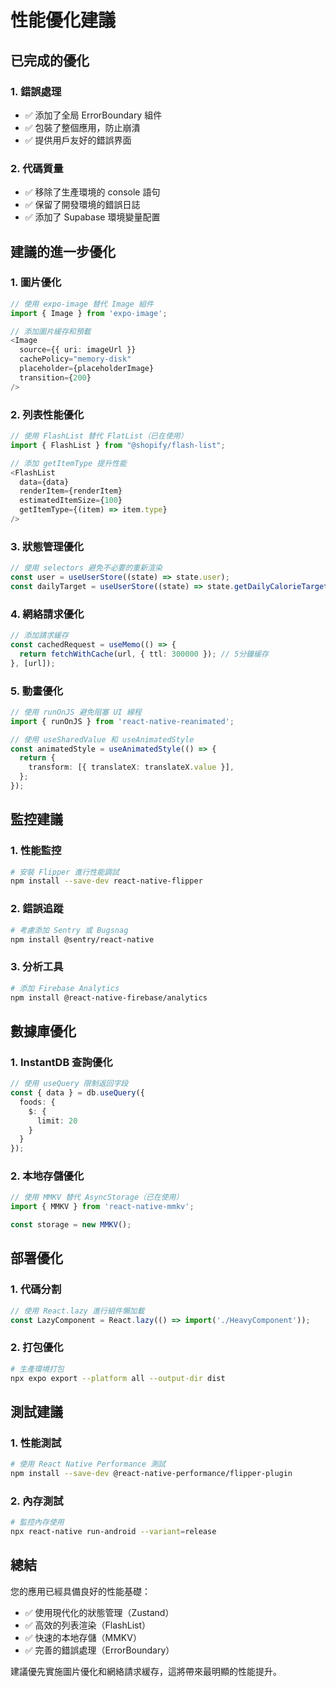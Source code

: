 # 性能優化建議

## 已完成的優化

### 1. 錯誤處理
- ✅ 添加了全局 ErrorBoundary 組件
- ✅ 包裝了整個應用，防止崩潰
- ✅ 提供用戶友好的錯誤界面

### 2. 代碼質量
- ✅ 移除了生產環境的 console 語句
- ✅ 保留了開發環境的錯誤日誌
- ✅ 添加了 Supabase 環境變量配置

## 建議的進一步優化

### 1. 圖片優化
```typescript
// 使用 expo-image 替代 Image 組件
import { Image } from 'expo-image';

// 添加圖片緩存和預載
<Image
  source={{ uri: imageUrl }}
  cachePolicy="memory-disk"
  placeholder={placeholderImage}
  transition={200}
/>
```

### 2. 列表性能優化
```typescript
// 使用 FlashList 替代 FlatList（已在使用）
import { FlashList } from "@shopify/flash-list";

// 添加 getItemType 提升性能
<FlashList
  data={data}
  renderItem={renderItem}
  estimatedItemSize={100}
  getItemType={(item) => item.type}
/>
```

### 3. 狀態管理優化
```typescript
// 使用 selectors 避免不必要的重新渲染
const user = useUserStore((state) => state.user);
const dailyTarget = useUserStore((state) => state.getDailyCalorieTarget());
```

### 4. 網絡請求優化
```typescript
// 添加請求緩存
const cachedRequest = useMemo(() => {
  return fetchWithCache(url, { ttl: 300000 }); // 5分鐘緩存
}, [url]);
```

### 5. 動畫優化
```typescript
// 使用 runOnJS 避免阻塞 UI 線程
import { runOnJS } from 'react-native-reanimated';

// 使用 useSharedValue 和 useAnimatedStyle
const animatedStyle = useAnimatedStyle(() => {
  return {
    transform: [{ translateX: translateX.value }],
  };
});
```

## 監控建議

### 1. 性能監控
```bash
# 安裝 Flipper 進行性能調試
npm install --save-dev react-native-flipper
```

### 2. 錯誤追蹤
```bash
# 考慮添加 Sentry 或 Bugsnag
npm install @sentry/react-native
```

### 3. 分析工具
```bash
# 添加 Firebase Analytics
npm install @react-native-firebase/analytics
```

## 數據庫優化

### 1. InstantDB 查詢優化
```typescript
// 使用 useQuery 限制返回字段
const { data } = db.useQuery({
  foods: {
    $: {
      limit: 20
    }
  }
});
```

### 2. 本地存儲優化
```typescript
// 使用 MMKV 替代 AsyncStorage（已在使用）
import { MMKV } from 'react-native-mmkv';

const storage = new MMKV();
```

## 部署優化

### 1. 代碼分割
```typescript
// 使用 React.lazy 進行組件懶加載
const LazyComponent = React.lazy(() => import('./HeavyComponent'));
```

### 2. 打包優化
```bash
# 生產環境打包
npx expo export --platform all --output-dir dist
```

## 測試建議

### 1. 性能測試
```bash
# 使用 React Native Performance 測試
npm install --save-dev @react-native-performance/flipper-plugin
```

### 2. 內存測試
```bash
# 監控內存使用
npx react-native run-android --variant=release
```

## 總結

您的應用已經具備良好的性能基礎：
- ✅ 使用現代化的狀態管理（Zustand）
- ✅ 高效的列表渲染（FlashList）
- ✅ 快速的本地存儲（MMKV）
- ✅ 完善的錯誤處理（ErrorBoundary）

建議優先實施圖片優化和網絡請求緩存，這將帶來最明顯的性能提升。

